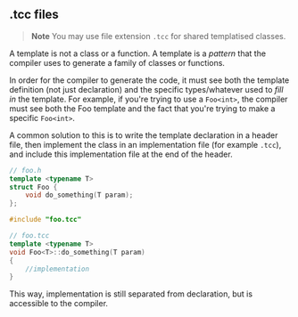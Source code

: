 ## .tcc files

> **Note** You may use file extension `.tcc` for shared templatised classes.

A template is not a class or a function. A template is a *pattern* that the compiler uses to generate a family of classes or functions.

In order for the compiler to generate the code, it must see both the template definition (not just declaration) and the specific types/whatever used to *fill in* the template. For example, if you're trying to use a `Foo<int>`, the compiler must see both the Foo template and the fact that you're trying to make a specific `Foo<int>`.

A common solution to this is to write the template declaration in a header file, then implement the class in an implementation file (for example `.tcc`), and include this implementation file at the end of the header.

```cpp
// foo.h
template <typename T>
struct Foo {
    void do_something(T param);
};

#include "foo.tcc"

// foo.tcc
template <typename T>
void Foo<T>::do_something(T param)
{
    //implementation
}
```

This way, implementation is still separated from declaration, but is accessible to the compiler.
